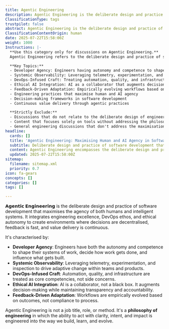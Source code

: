 ```yaml
---
title: Agentic Engineering
description: Agentic Engineering is the deliberate design and practice of software development that maximises the agency of both humans and intelligent systems. It integrates engineering excellence, DevOps ethos, and ethical autonomy to create environments where decisions are decentralised, feedback is fast, and value delivery is continuous.
ClassificationType: tags
trustpilot: false
abstract: Agentic Engineering is the deliberate design and practice of software development that maximises the agency of both humans and intelligent systems. It integrates engineering excellence, DevOps ethos, and ethical autonomy to create environments where decisions are decentralised, feedback is fast, and value delivery is continuous. It's characterised by Developer Agency, Systemic Observability, DevOps-Infused Craft, Ethical AI Integration, and Feedback-Driven Adaptation. Agentic Engineering is not a job title, role, or method—it's a philosophy of engineering in which the ability to act with clarity, intent, and impact is engineered into the way we build, learn, and evolve.
ClassificationContentOrigin: human
date: 2025-07-22T15:58:00Z
weight: 1000
Instructions: |-
  **Use this category only for discussions on Agentic Engineering.**  
  Agentic Engineering refers to the deliberate design and practice of software development that maximises the agency of both humans and intelligent systems. This concept integrates engineering excellence, DevOps ethos, and ethical autonomy to create environments where decisions are decentralised, feedback is fast, and value delivery is continuous.

  **Key Topics:**
  - Developer Agency: Engineers having autonomy and competence to shape their systems of work
  - Systemic Observability: Leveraging telemetry, experimentation, and inspection for adaptive change
  - DevOps-Infused Craft: Treating automation, quality, and infrastructure as core competencies
  - Ethical AI Integration: AI as a collaborator that augments decision-making with transparency
  - Feedback-Driven Adaptation: Empirically evolving workflows based on outcomes
  - Engineering practices that maximise human and AI agency
  - Decision-making frameworks in software development
  - Continuous value delivery through agentic practices

  **Strictly Exclude:**
  - Discussions that do not relate to the deliberate design of engineering practices
  - Content that focuses solely on tools without addressing the philosophical aspects of agency
  - General engineering discussions that don't address the maximisation of human and AI agency
headline:
  cards: []
  title: 'Agentic Engineering: Maximising Human and AI Agency in Software Development'
  subtitle: Deliberate design and practice of software development that maximises agency of both humans and intelligent systems through engineering excellence and ethical autonomy.
  content: Agentic Engineering encompasses the deliberate design and practice of software development that maximises the agency of both humans and intelligent systems. It integrates engineering excellence, DevOps ethos, and ethical autonomy to create environments where decisions are decentralised, feedback is fast, and value delivery is continuous through systematic observability, craft mastery, and adaptive workflows.
  updated: 2025-07-22T15:58:00Z
sitemap:
  filename: sitemap.xml
  priority: 0.7
icon: fa-gears
concepts: []
categories: []
tags: []

---
```

**𝗔𝗴𝗲𝗻𝘁𝗶𝗰 𝗘𝗻𝗴𝗶𝗻𝗲𝗲𝗿𝗶𝗻𝗴** is the deliberate design and practice of software development that maximises the agency of both humans and intelligent systems. It integrates engineering excellence, DevOps ethos, and ethical autonomy to create environments where decisions are decentralised, feedback is fast, and value delivery is continuous.

It's characterised by:

* **Developer Agency**: Engineers have both the autonomy and competence to shape their systems of work, decide how work gets done, and influence what gets built.
* **Systemic Observability**: Leveraging telemetry, experimentation, and inspection to drive adaptive change within teams and products.
* **DevOps-Infused Craft**: Automation, quality, and infrastructure are treated as core competencies, not side concerns.
* **Ethical AI Integration**: AI is a collaborator, not a black box. It augments decision-making while maintaining transparency and accountability.
* **Feedback-Driven Adaptation**: Workflows are empirically evolved based on outcomes, not compliance to process.

Agentic Engineering is not a job title, role, or method. It's a **philosophy of engineering** in which the ability to act with clarity, intent, and impact is engineered into the way we build, learn, and evolve.
